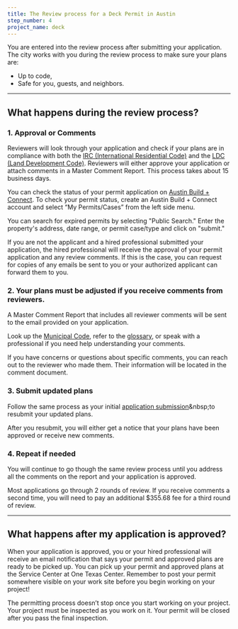 ```yaml
---
title: The Review process for a Deck Permit in Austin
step_number: 4
project_name: deck
---
```



You are entered into the review process after submitting your application. The city works with you during the review process to make sure your plans are:

* Up to code,
* Safe for you, guests, and neighbors.

---

## What happens during the review process?

### 1. Approval or Comments

Reviewers will look through your application and check if your plans are in compliance with both the [IRC (International Residential Code)](https://www.iccsafe.org/codes-tech-support/codes/2015-i-codes/irc/) and the [LDC (Land Development Code)](https://www.municode.com/library/tx/austin/codes/code_of_ordinances?nodeId=TIT25LADE). Reviewers will either approve your application or attach comments in a Master Comment Report. This process takes about 15 business days.

You can check the status of your permit application on [Austin Build + Connect](https://abc.austintexas.gov/web/permit/index). To check your permit status, create an Austin Build + Connect account and select “My Permits/Cases” from the left side menu.

You can search for expired permits by selecting "Public Search." Enter the property's address, date range, or permit case/type and click on "submit."

If you are not the applicant and a hired professional submitted your application, the hired professional will receive the approval of your permit application and any review comments. If this is the case, you can request for copies of any emails be sent to you or your authorized applicant can forward them to you.

### 2. Your plans must be adjusted if you receive comments from reviewers.

A Master Comment Report that includes all reviewer comments will be sent to the email provided on your application.&nbsp;

Look up the [Municipal Code](https://www.municode.com/library/tx/austin/codes/code_of_ordinances?nodeId=THCOAUTE01), refer to the&nbsp;[glossary](/residential-toolkit/glossary/), or speak with a professional if you need help understanding your comments.

If you have concerns or questions about specific comments, you can reach out to the reviewer who made them. Their information will be located in the comment document.

### 3. Submit updated plans

Follow the same process as your initial [application submission](http://alpha.webuildthis.city/projects/deck#how-do-i-submit-my-application?)&nbsp;to resubmit your updated plans.

After you resubmit, you will either get a&nbsp;notice that your plans have been approved or receive new comments.&nbsp;

### 4. Repeat if needed

You will continue to go though the same review process until you address all the comments on the report and your application is approved.

Most applications go through 2 rounds of review. If you receive comments a second time, you will need to pay an additional $355.68 fee for a third round of review.

---

## What happens after my application is approved?

When your application is approved, you or your hired professional will receive an email notification that says your permit and approved plans are ready to be picked up. You can pick up your permit and approved plans at the Service Center at One Texas Center. Remember to post your permit somewhere visible on your work site before you begin working on your project!

The permitting process doesn’t stop once you start working on your project. Your project must be inspected as you work on it. Your permit will be closed after you pass the final inspection.